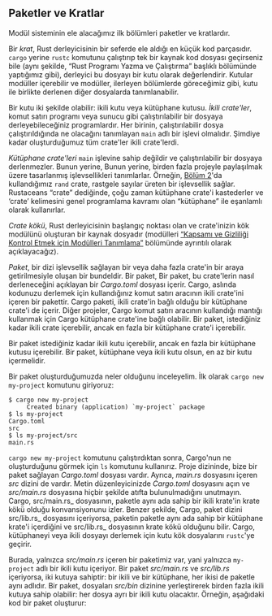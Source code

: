 ## Paketler ve Kratlar

Modül sisteminin ele alacağımız ilk bölümleri paketler ve kratlardır.

Bir _krat_, Rust derleyicisinin bir seferde ele aldığı en küçük kod parçasıdır.
`cargo` yerine `rustc` komutunu çalıştırıp tek bir kaynak kod dosyası
geçirseniz bile (aynı şekilde, “Rust Programı Yazma ve Çalıştırma” başlıklı
bölümünde yaptığımız gibi), derleyici bu dosyayı bir kutu olarak değerlendirir. Kutular modüller içerebilir
ve modüller, ilerleyen bölümlerde göreceğimiz gibi, kutu ile birlikte derlenen diğer dosyalarda tanımlanabilir.


Bir kutu iki şekilde olabilir: ikili kutu veya kütüphane kutusu.
_İkili crate'ler_, komut satırı programı veya sunucu gibi çalıştırılabilir bir dosyaya derleyebileceğiniz programlardır.
Her birinin, çalıştırılabilir dosya çalıştırıldığında ne olacağını tanımlayan
`main` adlı bir işlevi olmalıdır. Şimdiye kadar oluşturduğumuz tüm crate'ler
ikili crate'lerdi.

_Kütüphane crate'leri_ `main` işlevine sahip değildir ve çalıştırılabilir bir dosyaya derlenmezler.
Bunun yerine, Bunun yerine, birden fazla projeyle paylaşılmak üzere tasarlanmış işlevsellikleri tanımlarlar.
Örneğin, [Bölüm 2][rand]<!-- ignore -->'da kullandığımız `rand` crate, rastgele sayılar üreten bir işlevsellik sağlar.
Rustaceans “crate” dediğinde, çoğu zaman kütüphane crate'i kastederler ve
‘crate’ kelimesini genel programlama kavramı olan “kütüphane” ile eşanlamlı olarak kullanırlar.

_Crate kökü_, Rust derleyicisinin başlangıç noktası olan ve
crate'inizin kök modülünü oluşturan bir kaynak dosyadır (modülleri [“Kapsamı ve Gizliliği Kontrol Etmek için Modülleri Tanımlama”][modules]<!-- ignore --> bölümünde ayrıntılı olarak açıklayacağız).

_Paket_, bir dizi işlevsellik sağlayan bir veya daha fazla crate'in bir araya getirilmesiyle oluşan bir bundeldir.
Bir paket, Bir paket, bu crate'lerin nasıl derleneceğini açıklayan bir _Cargo.toml_ dosyası içerir.
Cargo, aslında kodunuzu derlemek için kullandığınız komut satırı aracının ikili crate'ini içeren bir pakettir.
Cargo paketi, ikili crate'in bağlı olduğu bir kütüphane crate'i de içerir.
Diğer projeler, Cargo komut satırı aracının kullandığı mantığı kullanmak için Cargo kütüphane crate'ine bağlı olabilir.
Bir paket, istediğiniz kadar ikili crate içerebilir, ancak en fazla bir
kütüphane crate'i içerebilir.

Bir paket istediğiniz kadar ikili kutu içerebilir, ancak en fazla bir
kütüphane kutusu içerebilir. Bir paket, kütüphane veya ikili kutu olsun, en az bir
kutu içermelidir.

Bir paket oluşturduğumuzda neler olduğunu inceleyelim. İlk olarak
`cargo new my-project` komutunu giriyoruz:

```console
$ cargo new my-project
     Created binary (application) `my-project` package
$ ls my-project
Cargo.toml
src
$ ls my-project/src
main.rs
```

`cargo new my-project` komutunu çalıştırdıktan sonra, Cargo'nun ne oluşturduğunu görmek için `ls` komutunu kullanırız.
Proje dizininde, bize bir paket sağlayan _Cargo.toml_ dosyası vardır.
Ayrıca, _main.rs_ dosyasını içeren _src_ dizini de vardır. Metin düzenleyicinizde _Cargo.toml_ dosyasını açın ve
_src/main.rs_ dosyasına hiçbir şekilde atıfta bulunulmadığını unutmayın. Cargo,
src/main.rs_ dosyasının, paketle aynı ada sahip bir ikili krate'in krate kökü olduğu
konvansiyonunu izler. Benzer şekilde, Cargo, paket dizini
src/lib.rs_ dosyasını içeriyorsa, paketin paketle aynı ada sahip bir kütüphane krate'i
içerdiğini ve src/lib.rs_ dosyasının krate kökü olduğunu bilir. Cargo, kütüphaneyi veya ikili dosyayı derlemek için kutu kök
dosyalarını `rustc`'ye geçirir.

Burada, yalnızca _src/main.rs_ içeren bir paketimiz var, yani yalnızca
`my-project` adlı bir ikili kutu içeriyor. Bir paket _src/main.rs_
ve _src/lib.rs_ içeriyorsa, iki kutuya sahiptir: bir ikili ve bir kütüphane, her ikisi de paketle aynı
adlıdır. Bir paket, dosyaları _src/bin_ dizinine yerleştirerek birden fazla ikili kutuya sahip olabilir: her dosya ayrı bir ikili kutu olacaktır.
Örneğin, aşağıdaki kod bir paket oluşturur:

[modules]: ch07-02-defining-modules-to-control-scope-and-privacy.md
[rand]: ch02-00-guessing-game-tutorial.md#rastgele-sayı-oluşturma
